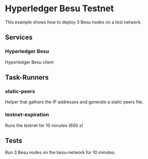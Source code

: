 # Hyperledger Besu Testnet

This example shows how to deploy 3 Besu nodes on a test network.

## Services

### Hyperledger Besu
Hyperledger Besu client

## Task-Runners

### static-peers
Helper that gathers the IP addresses and generate a static peers file.

### testnet-expiration
Runs the testnet for 10 minutes (600 s)

## Tests
Run 3 Besu nodes on the besu-network for 10 minutes.